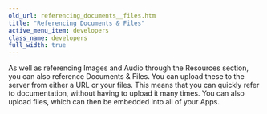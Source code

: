 ```yaml
---
old_url: referencing_documents__files.htm
title: "Referencing Documents & Files"
active_menu_item: developers
class_name: developers
full_width: true
---
```



As well as referencing Images and Audio through the Resources section, you can also reference Documents & Files. You can upload these to the server from either a URL or your files. This means that you can quickly refer to documentation, without having to upload it many times. You can also upload files, which can then be embedded into all of your Apps.
